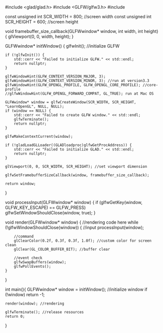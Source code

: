 #include <glad/glad.h>
#include <GLFW/glfw3.h>
#include <iostream>

const unsigned int SCR_WIDTH = 800; //screen width
const unsigned int SCR_HEIGHT = 600; //screen height

void framebuffer_size_callback(GLFWwindow* window, int width, int height) {
	glViewport(0, 0, width, height);
}

GLFWwindow* initWindow() {
	glfwInit(); //initialize GLFW
	
	if (!glfwInit()) {
		std::cerr << "Failed to initialize GLFW." << std::endl;
		return nullptr;
	}

	glfwWindowHint(GLFW_CONTEXT_VERSION_MAJOR, 3);
	glfwWindowHint(GLFW_CONTEXT_VERSION_MINOR, 3); //run at version3.3
	glfwWindowHint(GLFW_OPENGL_PROFILE, GLFW_OPENGL_CORE_PROFILE); //core-profile
	//glfwWindowHint(GLFW_OPENGL_FORWARD_COMPAT, GL_TRUE); run at Mac OS

	GLFWwindow* window = glfwCreateWindow(SCR_WIDTH, SCR_HEIGHT, "LearnOpenGL", NULL, NULL);
	if (window == NULL) {
		std::cerr << "Failed to create GLFW window." << std::endl;
		glfwTerminate();
		return nullptr;
	}

	glfwMakeContextCurrent(window);

	if (!gladLoadGLLoader((GLADloadproc)glfwGetProcAddress)) {
		std::cerr << "Failed to initialize GLAD." << std::endl;
		return nullptr;
	}

	glViewport(0, 0, SCR_WIDTH, SCR_HEIGHT); //set viewport dimension

	glfwSetFramebufferSizeCallback(window, framebuffer_size_callback);

	return window;
}

void processInput(GLFWwindow* window) {
	if (glfwGetKey(window, GLFW_KEY_ESCAPE) == GLFW_PRESS)
		glfwSetWindowShouldClose(window, true);
}

void render(GLFWwindow* window) {
	//rendering code here
	while (!glfwWindowShouldClose(window)) {
		//input
		processInput(window);

		//command
		glClearColor(0.2f, 0.3f, 0.3f, 1.0f); //custom color for screen clean
		glClear(GL_COLOR_BUFFER_BIT); //buffer clear

		//event check
		glfwSwapBuffers(window);
		glfwPollEvents();
	}
}


int main(){
	GLFWwindow* window = initWindow(); //initialize window
	if (!window) return -1;

	render(window); //rendering

	glfwTerminate(); //release resources
	return 0;
}